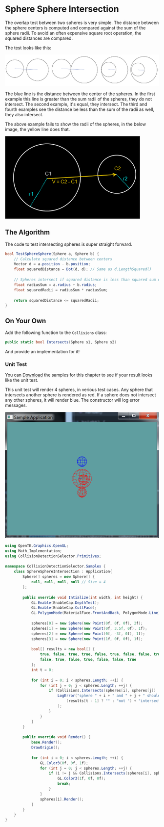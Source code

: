 # Sphere Sphere Intersection

The overlap test between two spheres is very simple. The distance between the sphere centers is computed and compared against the sum of the sphere radii. To avoid an often expensive square root operation, the squared distances are compared.

The test looks like this:

![INT](NhwT6.png)

The blue line is the distance between the center of the spheres. In the first example this line is greater than the sum radii of the spheres, they do not intersect. The second example, it's equal, they intersect. The third and fourth examples see the distance be less than the sum of the radii as well, they also intersect.

The above example fails to show the radii of the spheres, in the below image, the yellow line does that.

![NIT](sphtosph.png)

## The Algorithm

The code to test intersecting spheres is super straight forward.

```cs
bool TestSphereSphere(Sphere a, Sphere b) {
    // Calculate squared distance between centers
    Vector d = a.position - b.position;
    float squaredDistance = Dot(d, d); // Same as d.LengthSquared()
    
    // Spheres intersect if squared distance is less than squared sum of radii
    float radiusSum = a.radius + b.radius;
    float squaredRadii = radiusSum * radiusSum;
    
    return squaredDistance <= squaredRadii;
}
```

## On Your Own

Add the following function to the ```Collisions``` class:

```cs
public static bool Intersects(Sphere s1, Sphere s2)
```

And provide an implementation for it!

### Unit Test

You can [Download](../Samples/StaticIntersections.rar) the samples for this chapter to see if your result looks like the unit test.

This unit test will render 4 spheres, in verious test cases. Any sphere that intersects another sphere is rendered as red. If a sphere does not intersect any other spheres, it will render blue. The constructor will log error messages.

![UNIT](sphere_sphere_intersection.png)

```cs
using OpenTK.Graphics.OpenGL;
using Math_Implementation;
using CollisionDetectionSelector.Primitives;

namespace CollisionDetectionSelector.Samples {
    class SphereSphereIntersection : Application{
        Sphere[] spheres = new Sphere[] {
            null, null, null, null // Size = 4
        };

        public override void Intialize(int width, int height) {
            GL.Enable(EnableCap.DepthTest);
            GL.Enable(EnableCap.CullFace);
            GL.PolygonMode(MaterialFace.FrontAndBack, PolygonMode.Line);

            spheres[0] = new Sphere(new Point(0f, 0f, 0f), 2f);
            spheres[1] = new Sphere(new Point(0f, 3.5f, 0f), 1f);
            spheres[2] = new Sphere(new Point(0f, -3f, 0f), 1f);
            spheres[3] = new Sphere(new Point(1f, 0f, 0f), 1f);

            bool[] results = new bool[] {
                true, false, true, true, false, true, false, false, true,
                false, true, false, true, false, false, true
            };
            int t = 0;

            for (int i = 0; i < spheres.Length; ++i) {
                for (int j = 0; j < spheres.Length; ++j) {
                    if (Collisions.Intersects(spheres[i], spheres[j]) != results[t++]) {
                        LogError("sphere " + i + " and " + j + " should " +
                            (results[t - 1] ? "" : "not ") + "intersect"
                        );
                    }
                }
            }
        }

        public override void Render() {
            base.Render();
            DrawOrigin();

            for (int i = 0; i < spheres.Length; ++i) {
                GL.Color3(0f, 0f, 1f);
                for (int j = 0; j < spheres.Length; ++j) {
                    if (i != j && Collisions.Intersects(spheres[i], spheres[j])) {
                        GL.Color3(1f, 0f, 0f);
                        break;
                    }
                }
                spheres[i].Render();
            }
        }
    }
}
```